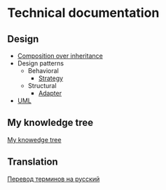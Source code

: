 # Technical documentation

## Design

* [Composition over inheritance](design/composition%20over%20inheritance.md)
* Design patterns
  * Behavioral
    * [Strategy](design/design%20patterns/behavioral/strategy.md)
  * Structural
    * [Adapter](design/design%20patterns/structural/adapter.md)
* [UML](design/uml.md)

## My knowledge tree

[My knowedge tree](https://raw.githubusercontent.com/mialkin/documentation/master/tree.svg)

## Translation

[Перевод терминов на русский](translation.md)
